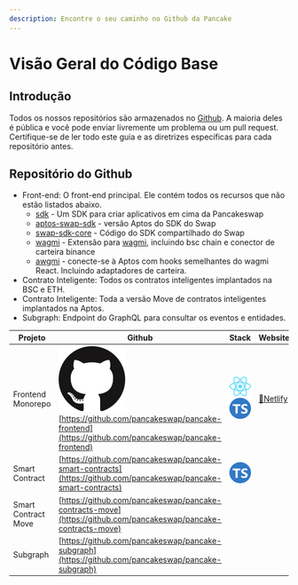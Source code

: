 ```yaml
---
description: Encontre o seu caminho no Github da Pancake
---
```


# Visão Geral do Código Base

## Introdução

Todos os nossos repositórios são armazenados no [Github](https://github.com/pancakeswap). A maioria deles é pública e você pode enviar livremente um problema ou um pull request. Certifique-se de ler todo este guia e as diretrizes específicas para cada repositório antes.

## Repositório do Github

* Front-end: O front-end principal. Ele contém todos os recursos que não estão listados abaixo.&#x20;
  * [sdk](https://github.com/pancakeswap/pancake-frontend/blob/develop/packages/swap-sdk) - Um SDK para criar aplicativos em cima da Pancakeswap&#x20;
  * [aptos-swap-sdk](https://github.com/pancakeswap/pancake-frontend/blob/develop/packages/aptos-swap-sdk) - versão Aptos do SDK do Swap&#x20;
  * [swap-sdk-core](https://github.com/pancakeswap/pancake-frontend/blob/develop/packages/swap-sdk-core)  - Código do SDK compartilhado  do Swap
  * [wagmi](https://github.com/pancakeswap/pancake-frontend/blob/develop/packages/wagmi)  - Extensão para [wagmi](https://github.com/wagmi-dev/wagmi), incluindo bsc  chain e conector de carteira binance&#x20;
  * [awgmi](https://github.com/pancakeswap/pancake-frontend/blob/develop/packages/awgmi) - conecte-se à Aptos com hooks semelhantes do wagmi React. Incluindo adaptadores de carteira.
* Contrato Inteligente: Todos os contratos inteligentes implantados na BSC e ETH.&#x20;
* Contrato Inteligente: Toda a versão Move de contratos inteligentes implantados na Aptos.&#x20;
*   Subgraph: Endpoint do GraphQL para consultar os eventos e entidades.





| Projeto             | Github                                                                                                                                                                        | Stack                                                                                                                                                                                                                                                                    | Website                                            |
| ------------------- | ----------------------------------------------------------------------------------------------------------------------------------------------------------------------------- | ------------------------------------------------------------------------------------------------------------------------------------------------------------------------------------------------------------------------------------------------------------------------ | -------------------------------------------------- |
| Frontend Monorepo   | <img src="../../.gitbook/assets/image (3) (5).png" alt="" data-size="line">[https://github.com/pancakeswap/pancake-frontend](https://github.com/pancakeswap/pancake-frontend) | <img src="../../.gitbook/assets/download.svg" alt="" data-size="line"><img src="../../.gitbook/assets/ts-logo-round-128.svg" alt="" data-size="line">                                                                                                                    | [🔗Netlify](https://pancakeswap-uikit.netlify.app) |
| Smart Contract      | [https://github.com/pancakeswap/pancake-smart-contracts](https://github.com/pancakeswap/pancake-smart-contracts)                                                              | <img src="https://ludu-assets.s3.amazonaws.com/lesson-icons/26/OS6xpcvmIL6y0G3ZQW99" alt="" data-size="line"><img src="https://hardhat.org/apple-touch-icon.png" alt="" data-size="line"><img src="../../.gitbook/assets/ts-logo-round-128.svg" alt="" data-size="line"> |                                                    |
| Smart Contract Move | [https://github.com/pancakeswap/pancake-contracts-move](https://github.com/pancakeswap/pancake-contracts-move)                                                                |                                                                                                                                                                                                                                                                          |                                                    |
| Subgraph            | [https://github.com/pancakeswap/pancake-subgraph](https://github.com/pancakeswap/pancake-subgraph)                                                                            | <img src="https://upload.wikimedia.org/wikipedia/commons/thumb/1/17/GraphQL_Logo.svg/1200px-GraphQL_Logo.svg.png" alt="" data-size="line">                                                                                                                               |                                                    |

